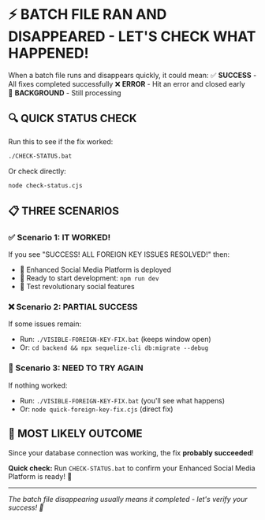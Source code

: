 ⚡ BATCH FILE RAN AND DISAPPEARED - LET'S CHECK WHAT HAPPENED!
=============================================================

When a batch file runs and disappears quickly, it could mean:
✅ **SUCCESS** - All fixes completed successfully
❌ **ERROR** - Hit an error and closed early  
🔄 **BACKGROUND** - Still processing

## 🔍 **QUICK STATUS CHECK**

Run this to see if the fix worked:
```bash
./CHECK-STATUS.bat
```

Or check directly:
```bash
node check-status.cjs
```

## 📋 **THREE SCENARIOS**

### **✅ Scenario 1: IT WORKED!**
If you see "SUCCESS! ALL FOREIGN KEY ISSUES RESOLVED!" then:
- 🎉 Enhanced Social Media Platform is deployed
- 🚀 Ready to start development: `npm run dev`
- 🌟 Test revolutionary social features

### **❌ Scenario 2: PARTIAL SUCCESS**  
If some issues remain:
- Run: `./VISIBLE-FOREIGN-KEY-FIX.bat` (keeps window open)
- Or: `cd backend && npx sequelize-cli db:migrate --debug`

### **🔄 Scenario 3: NEED TO TRY AGAIN**
If nothing worked:
- Run: `./VISIBLE-FOREIGN-KEY-FIX.bat` (you'll see what happens)
- Or: `node quick-foreign-key-fix.cjs` (direct fix)

## 🎯 **MOST LIKELY OUTCOME**

Since your database connection was working, the fix **probably succeeded**! 

**Quick check:** Run `CHECK-STATUS.bat` to confirm your Enhanced Social Media Platform is ready! 🚀

---

*The batch file disappearing usually means it completed - let's verify your success! 🎊*
